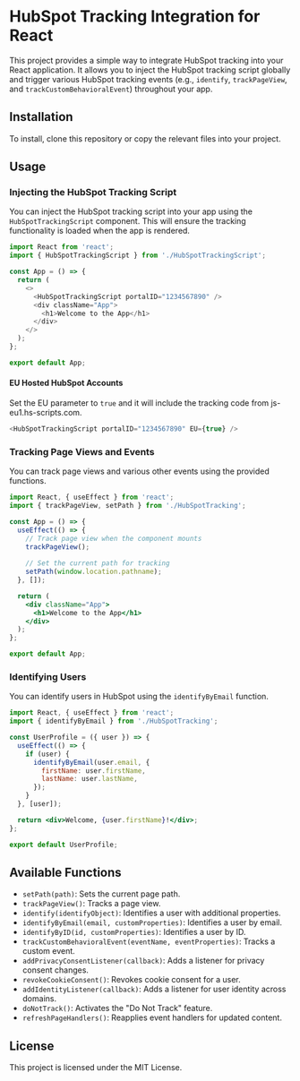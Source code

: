 # HubSpot Tracking Integration for React

This project provides a simple way to integrate HubSpot tracking into your React application. It allows you to inject the HubSpot tracking script globally and trigger various HubSpot tracking events (e.g., `identify`, `trackPageView`, and `trackCustomBehavioralEvent`) throughout your app.

## Installation

To install, clone this repository or copy the relevant files into your project.

## Usage

### Injecting the HubSpot Tracking Script

You can inject the HubSpot tracking script into your app using the `HubSpotTrackingScript` component. This will ensure the tracking functionality is loaded when the app is rendered.

```js
import React from 'react';
import { HubSpotTrackingScript } from './HubSpotTrackingScript';

const App = () => {
  return (
    <>
      <HubSpotTrackingScript portalID="1234567890" />
      <div className="App">
        <h1>Welcome to the App</h1>
      </div>
    </>
  );
};

export default App;
```

#### EU Hosted HubSpot Accounts
Set the EU parameter to `true` and it will include the tracking code from js-eu1.hs-scripts.com.
```js
<HubSpotTrackingScript portalID="1234567890" EU={true} />
```

### Tracking Page Views and Events

You can track page views and various other events using the provided functions.

```jsx
import React, { useEffect } from 'react';
import { trackPageView, setPath } from './HubSpotTracking';

const App = () => {
  useEffect(() => {
    // Track page view when the component mounts
    trackPageView();
    
    // Set the current path for tracking
    setPath(window.location.pathname);
  }, []);

  return (
    <div className="App">
      <h1>Welcome to the App</h1>
    </div>
  );
};

export default App;
```

### Identifying Users

You can identify users in HubSpot using the `identifyByEmail` function.

```jsx
import React, { useEffect } from 'react';
import { identifyByEmail } from './HubSpotTracking';

const UserProfile = ({ user }) => {
  useEffect(() => {
    if (user) {
      identifyByEmail(user.email, {
        firstName: user.firstName,
        lastName: user.lastName,
      });
    }
  }, [user]);

  return <div>Welcome, {user.firstName}!</div>;
};

export default UserProfile;
```

## Available Functions

- `setPath(path)`: Sets the current page path.
- `trackPageView()`: Tracks a page view.
- `identify(identifyObject)`: Identifies a user with additional properties.
- `identifyByEmail(email, customProperties)`: Identifies a user by email.
- `identifyByID(id, customProperties)`: Identifies a user by ID.
- `trackCustomBehavioralEvent(eventName, eventProperties)`: Tracks a custom event.
- `addPrivacyConsentListener(callback)`: Adds a listener for privacy consent changes.
- `revokeCookieConsent()`: Revokes cookie consent for a user.
- `addIdentityListener(callback)`: Adds a listener for user identity across domains.
- `doNotTrack()`: Activates the "Do Not Track" feature.
- `refreshPageHandlers()`: Reapplies event handlers for updated content.

## License

This project is licensed under the MIT License.
